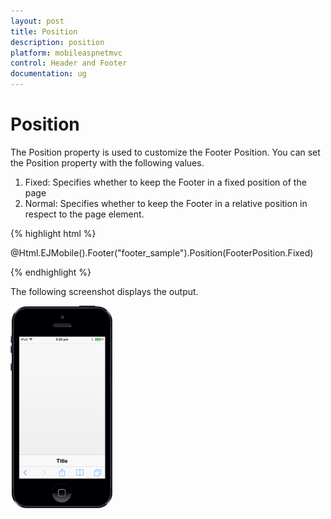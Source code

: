 ```yaml
---
layout: post
title: Position
description: position
platform: mobileaspnetmvc
control: Header and Footer
documentation: ug
---
```


# Position

The Position property is used to customize the Footer Position. You can set the Position property with the following values.

1. Fixed: Specifies whether to keep the Footer in a fixed position of the page
2. Normal: Specifies whether to keep the Footer in a relative position in respect to the page element.

{% highlight html %}

@Html.EJMobile().Footer("footer_sample").Position(FooterPosition.Fixed)

{% endhighlight %}

The following screenshot displays the output.

![](Position_images/Position_img1.png)



